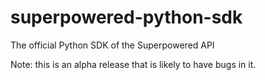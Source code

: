 # superpowered-python-sdk
The official Python SDK of the Superpowered API

Note: this is an alpha release that is likely to have bugs in it. 
